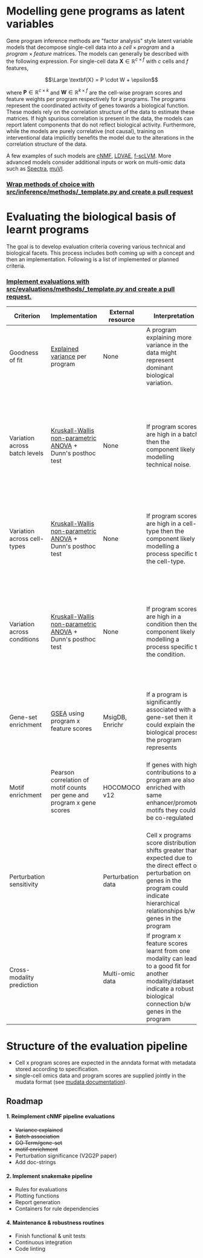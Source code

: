 # Modelling gene programs as latent variables
Gene program inference methods are "factor analysis" style latent variable models that decompose single-cell data into a $cell \times program$ and a $program \times feature$ matrices. The models can generally be described with the following expression. For single-cell data $\textbf{X} \in \mathbb{R}^{c \times f}$ with $c$ cells and $f$ features,

$$\Large \textbf{X} = P \cdot W + \epsilon$$

where $\textbf{P} \in \mathbb{R}^{c \times k}$ and $\textbf{W} \in \mathbb{R}^{k \times f}$ are the cell-wise program scores and feature weights per program respectively for $k$ programs. The programs represent the coordinated activity of genes towards a biological function. These models rely on the correlation structure of the data to estimate these matrices. If high spurious correlation is present in the data, the models can report latent components that do not reflect biological activity. Furthermore, while the models are purely correlative (not causal), training on interventional data implicitly benefits the model due to the alterations in the correlation structure of the data.

A few examples of such models are [cNMF](https://github.com/dylkot/cNMF), [LDVAE](https://docs.scvi-tools.org/en/stable/user_guide/models/linearscvi.html), [f-scLVM](https://github.com/scfurl/f-scLVM). More advanced models consider additional inputs or work on multi-omic data such as [Spectra](https://github.com/dpeerlab/spectra/), [muVI](https://github.com/MLO-lab/MuVI). 

### <ins>Wrap methods of choice with src/inference/methods/_template.py and create a pull request</ins> 

# Evaluating the biological basis of learnt programs
The goal is to develop evaluation criteria covering various technical and biological facets. This process includes both coming up with a concept and then an implementation. Following is a list of implemented or planned criteria. 

### <ins>Implement evaluations with src/evaluations/methods/_template.py and create a pull request.</ins>

| Criterion    | Implementation | External resource | Interpretation | Caveats |
| -------- | ------- | -------- | ------- | ------- |
| Goodness of fit  | [Explained variance](https://scikit-learn.org/stable/modules/generated/sklearn.metrics.explained_variance_score.html) per program    | None | A program explaining more variance in the data might represent dominant biological variation. | Technical variation might be the highest source of variance (e.g. batch effects). |
| Variation across batch levels | [Kruskall-Wallis non-parametric ANOVA](https://en.wikipedia.org/wiki/Kruskal%E2%80%93Wallis_one-way_analysis_of_variance) + Dunn's posthoc test | None | If program scores are high in a batch then the component likely is modelling technical noise. | If batches are confounded with biological conditions, then the relative contribution of technical and biological variation cannot be decomposed. |
| Variation across cell-types | [Kruskall-Wallis non-parametric ANOVA](https://en.wikipedia.org/wiki/Kruskal%E2%80%93Wallis_one-way_analysis_of_variance) + Dunn's posthoc test | None | If program scores are high in a cell-type then the component likely is modelling a process specific to the cell-type. | Rare cell-types may not contribute enough co-variation of genes to be learned effectively. |
| Variation across conditions | [Kruskall-Wallis non-parametric ANOVA](https://en.wikipedia.org/wiki/Kruskal%E2%80%93Wallis_one-way_analysis_of_variance) + Dunn's posthoc test | None | If program scores are high in a condition then the component likely is modelling a process specific to the condition. | If batches are confounded with biological conditions, then the relative contribution of technical and biological variation cannot be decomposed. |
| Gene-set enrichment | [GSEA](https://gseapy.readthedocs.io/en/latest/introduction.html) using program x feature scores | MsigDB, Enrichr | If a program is significantly associated with a gene-set then it could explain the biological process the program represents | |
| Motif enrichment | Pearson correlation of motif counts per gene and program x gene scores | HOCOMOCO v12 | If genes with high contributions to a program are also enriched with same enhancer/promoter motifs they could be co-regulated | A biological pathway could involve genes with different regulation but still contribute to a common function | 
| Perturbation sensitivity |  | Perturbation data | Cell x programs score distribution shifts greater than expected due to the direct effect of perturbation on genes in the program could indicate hierarchical relationships b/w genes in the program | Expression of genes upstream of the perturbed gene are unlikely to be affected | 
| Cross-modality prediction |  | Multi-omic data | If program x feature scores learnt from one modality can lead to a good fit for another modality/dataset indicate a robust biological connection b/w genes in the program | Technical variation b/w datasets and mapping features b/w modalities are practical challenges | 

# Structure of the evaluation pipeline
* Cell x program scores are expected in the anndata format with metadata stored according to specification. 
* single-cell omics data and program scores are supplied jointly in the mudata format (see [mudata documentation](https://mudata.readthedocs.io/en/latest/)).
  
## Roadmap
#### 1. Reimplement cNMF pipeline evaluations
* ~~Variance explained~~
* ~~Batch association~~
* ~~GO Term/gene-set~~
* ~~motif enrichment~~
* Perturbation significance (V2G2P paper)
* Add doc-strings
#### 2. Implement snakemake pipeline
* Rules for evaluations
* Plotting functions
* Report generation
* Containers for rule dependencies
#### 4. Maintenance & robustness routines
* Finish functional & unit tests
* Continuous integration
* Code linting
      
